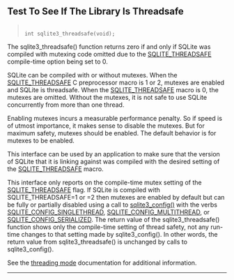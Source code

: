 ## Test To See If The Library Is Threadsafe




> ```
> 
> int sqlite3_threadsafe(void);
> 
> ```



The sqlite3\_threadsafe() function returns zero if and only if
SQLite was compiled with mutexing code omitted due to the
[SQLITE\_THREADSAFE](compile.html#threadsafe) compile\-time option being set to 0\.


SQLite can be compiled with or without mutexes. When
the [SQLITE\_THREADSAFE](compile.html#threadsafe) C preprocessor macro is 1 or 2, mutexes
are enabled and SQLite is threadsafe. When the
[SQLITE\_THREADSAFE](compile.html#threadsafe) macro is 0,
the mutexes are omitted. Without the mutexes, it is not safe
to use SQLite concurrently from more than one thread.


Enabling mutexes incurs a measurable performance penalty.
So if speed is of utmost importance, it makes sense to disable
the mutexes. But for maximum safety, mutexes should be enabled.
The default behavior is for mutexes to be enabled.


This interface can be used by an application to make sure that the
version of SQLite that it is linking against was compiled with
the desired setting of the [SQLITE\_THREADSAFE](compile.html#threadsafe) macro.


This interface only reports on the compile\-time mutex setting
of the [SQLITE\_THREADSAFE](compile.html#threadsafe) flag. If SQLite is compiled with
SQLITE\_THREADSAFE\=1 or \=2 then mutexes are enabled by default but
can be fully or partially disabled using a call to [sqlite3\_config()](#sqlite3_config)
with the verbs [SQLITE\_CONFIG\_SINGLETHREAD](#sqliteconfigsinglethread), [SQLITE\_CONFIG\_MULTITHREAD](#sqliteconfigmultithread),
or [SQLITE\_CONFIG\_SERIALIZED](#sqliteconfigserialized). The return value of the
sqlite3\_threadsafe() function shows only the compile\-time setting of
thread safety, not any run\-time changes to that setting made by
sqlite3\_config(). In other words, the return value from sqlite3\_threadsafe()
is unchanged by calls to sqlite3\_config().


See the [threading mode](threadsafe.html) documentation for additional information.




---


